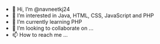 - 👋 Hi, I’m @navneetkj24
- 👀 I’m interested in Java, HTML, CSS, JavaScript and PHP
- 🌱 I’m currently learning PHP
- 💞️ I’m looking to collaborate on ...
- 📫 How to reach me ...

<!---
navneetkj24/navneetkj24 is a ✨ special ✨ repository because its `README.md` (this file) appears on your GitHub profile.
You can click the Preview link to take a look at your changes.
--->
